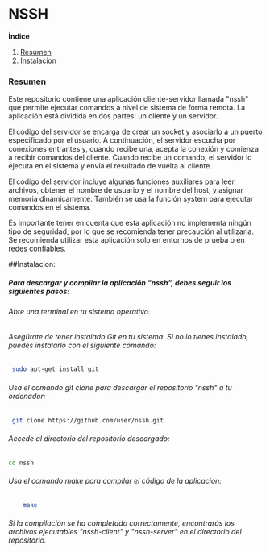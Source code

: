 # NSSH
**Índice**   
1. [Resumen](#id1)
2. [Instalacion](#id2)


### Resumen<a name="id1"></a>
Este repositorio contiene una aplicación cliente-servidor llamada "nssh" que permite ejecutar comandos a nivel de sistema de forma remota. La aplicación está dividida en dos partes: un cliente y un servidor.

El código del servidor se encarga de crear un socket y asociarlo a un puerto especificado por el usuario. A continuación, el servidor escucha por conexiones entrantes y, cuando recibe una, acepta la conexión y comienza a recibir comandos del cliente. Cuando recibe un comando, el servidor lo ejecuta en el sistema y envía el resultado de vuelta al cliente.

El código del servidor incluye algunas funciones auxiliares para leer archivos, obtener el nombre de usuario y el nombre del host, y asignar memoria dinámicamente. También se usa la función system para ejecutar comandos en el sistema.

Es importante tener en cuenta que esta aplicación no implementa ningún tipo de seguridad, por lo que se recomienda tener precaución al utilizarla. Se recomienda utilizar esta aplicación solo en entornos de prueba o en redes confiables.



##Instalacion:<a name="id2"></a>
##### Para descargar y compilar la aplicación "nssh", debes seguir los siguientes pasos:

###### Abre una terminal en tu sistema operativo.

###### Asegúrate de tener instalado Git en tu sistema. Si no lo tienes instalado, puedes instalarlo con el siguiente comando:
```bash
 sudo apt-get install git
```
###### Usa el comando git clone para descargar el repositorio "nssh" a tu ordenador:

```bash
 git clone https://github.com/user/nssh.git
```
	
###### Accede al directorio del repositorio descargado:
```bash
cd nssh
```
###### Usa el comando make para compilar el código de la aplicación:
```bash
	make
```
###### Si la compilación se ha completado correctamente, encontrarás los archivos ejecutables "nssh-client" y "nssh-server" en el directorio del repositorio.
[1]: http://https://github.com/zYoplyd/nssh/ "Resumen"
